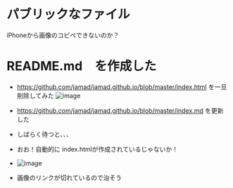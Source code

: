 # パブリックなファイル

iPhoneから画像のコピペできないのか？


# README.md　を作成した
* https://github.com/jamad/jamad.github.io/blob/master/index.html  を一旦削除してみた
![image](https://user-images.githubusercontent.com/949913/235340078-84dabfca-29da-40f0-b920-93be7b20d3d0.png)

* https://github.com/jamad/jamad.github.io/blob/master/index.md を更新した
* しばらく待つと、、、
* おお！自動的に index.htmlが作成されているじゃないか！
* ![image](https://user-images.githubusercontent.com/949913/235340222-ecc72531-4394-45d2-82e9-9a4dd6a63b62.png)

* 画像のリンクが切れているので治そう


